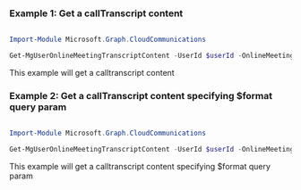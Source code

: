 ### Example 1: Get a callTranscript content

```powershell

Import-Module Microsoft.Graph.CloudCommunications

Get-MgUserOnlineMeetingTranscriptContent -UserId $userId -OnlineMeetingId $onlineMeetingId -CallTranscriptId $callTranscriptId

```
This example will get a calltranscript content

### Example 2: Get a callTranscript content specifying $format query param

```powershell

Import-Module Microsoft.Graph.CloudCommunications

Get-MgUserOnlineMeetingTranscriptContent -UserId $userId -OnlineMeetingId $onlineMeetingId -CallTranscriptId $callTranscriptId -Format "text/vtt" 

```
This example will get a calltranscript content specifying $format query param

